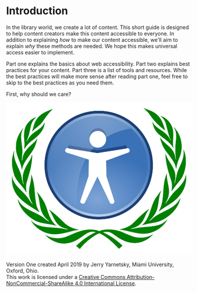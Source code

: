 # Introduction

In the library world, we create a lot of content. This short guide is designed to help content creators make this content accessible to everyone. In addition to explaining _how_ to make our content accessible, we'll aim to explain _why_ these methods are needed. We hope this makes universal access easier to implement. 

Part one explains the basics about web accessibility. Part two explains best practices for your content. Part three is a list of tools and resources. While the best practices will make more sense after reading part one, feel free to skip to the best practices as you need them.

First, why should we care?

![We can&apos;t sit on our laurels and assume that our content can be used by everyone.](.gitbook/assets/1000px-web_accessibility_laurel.svg.png)



Version One created April 2019 by Jerry Yarnetsky, Miami University, Oxford, Ohio.   
This work is licensed under a [Creative Commons Attribution-NonCommercial-ShareAlike 4.0 International License](http://creativecommons.org/licenses/by-nc-sa/4.0/).

